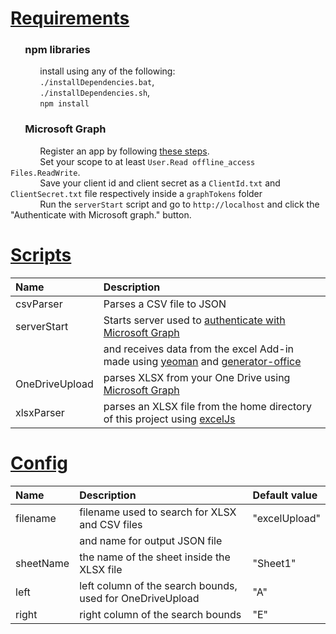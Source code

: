 # [Requirements](#requirements)
### &nbsp;&nbsp;&nbsp;&nbsp;&nbsp;&nbsp;npm libraries
&nbsp;&nbsp;&nbsp;&nbsp;&nbsp;&nbsp;&nbsp;&nbsp;&nbsp;&nbsp;&nbsp;&nbsp;install using any of the following:\
&nbsp;&nbsp;&nbsp;&nbsp;&nbsp;&nbsp;&nbsp;&nbsp;&nbsp;&nbsp;&nbsp;&nbsp;`./installDependencies.bat`,\
&nbsp;&nbsp;&nbsp;&nbsp;&nbsp;&nbsp;&nbsp;&nbsp;&nbsp;&nbsp;&nbsp;&nbsp;`./installDependencies.sh`,\
&nbsp;&nbsp;&nbsp;&nbsp;&nbsp;&nbsp;&nbsp;&nbsp;&nbsp;&nbsp;&nbsp;&nbsp;`npm install`

### &nbsp;&nbsp;&nbsp;&nbsp;&nbsp;&nbsp;Microsoft Graph
&nbsp;&nbsp;&nbsp;&nbsp;&nbsp;&nbsp;&nbsp;&nbsp;&nbsp;&nbsp;&nbsp;&nbsp;Register an app by following [these steps](https://learn.microsoft.com/en-us/graph/auth-register-app-v2).\
&nbsp;&nbsp;&nbsp;&nbsp;&nbsp;&nbsp;&nbsp;&nbsp;&nbsp;&nbsp;&nbsp;&nbsp;Set your scope to at least `User.Read offline_access Files.ReadWrite`.\
&nbsp;&nbsp;&nbsp;&nbsp;&nbsp;&nbsp;&nbsp;&nbsp;&nbsp;&nbsp;&nbsp;&nbsp;Save your client id and client secret as a `ClientId.txt` and `ClientSecret.txt` file respectively inside a `graphTokens` folder\
&nbsp;&nbsp;&nbsp;&nbsp;&nbsp;&nbsp;&nbsp;&nbsp;&nbsp;&nbsp;&nbsp;&nbsp;Run the `serverStart` script and go to `http://localhost` and click the "Authenticate with Microsoft graph." button.

# [Scripts](#scripts)

|Name          |Description                                                                                                                                                         |
|:-------------|:-------------------------------------------------------------------------------------------------------------------------------------------------------------------|
|csvParser     |Parses a CSV file to JSON                                                                                                                                           |
|serverStart   |Starts server used to [authenticate with Microsoft Graph](https://learn.microsoft.com/en-us/graph/auth-v2-user?tabs=http)                                           |
|              |and receives data from the excel Add-in made using [yeoman](https://www.npmjs.com/package/yo) and [generator-office](https://www.npmjs.com/package/generator-office)|
|OneDriveUpload|parses XLSX from your One Drive using [Microsoft Graph](https://learn.microsoft.com/en-us/graph/overview)                                                           |
|xlsxParser    |parses an XLSX file from the home directory of this project using [excelJs](https://www.npmjs.com/package/exceljs)                                                  |

# [Config](#config)

|Name     |Description                                              |Default value  |
|:--------|:--------------------------------------------------------|:--------------|
|filename |filename used to search for XLSX and CSV files           |"excelUpload"  |
|         |and name for output JSON file                            |               |
|sheetName|the name of the sheet inside the XLSX file               |"Sheet1"       |
|left     |left column of the search bounds, used for OneDriveUpload|"A"            |
|right    |right column of the search bounds                        |"E"            |